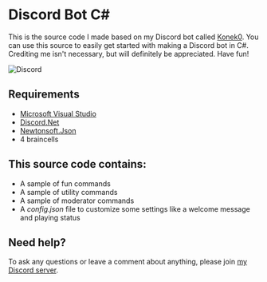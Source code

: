 # Discord Bot C# 
This is the source code I made based on my Discord bot called [Konek0](https://discordapp.com/oauth2/authorize?client_id=604001646514667541&scope=bot&permissions=1543892215). You can use this source to easily get started with making a Discord bot in C#. Crediting me isn't necessary, but will definitely be appreciated. Have fun!  

![Discord](https://i.imgur.com/JpbYChQ.png)
## Requirements  
* [Microsoft Visual Studio](https://visualstudio.microsoft.com/downloads/)
* [Discord.Net](https://www.nuget.org/packages/Discord.Net/)
* [Newtonsoft.Json](https://www.nuget.org/packages/Newtonsoft.Json/)
* 4 braincells

##  This source code contains:  
* A sample of fun commands
* A sample of utility commands
* A sample of moderator commands
* A *config.json* file to customize some settings like a welcome message and playing status  

## Need help?  
To ask any questions or leave a comment about anything, please join [my Discord server](https://discord.gg/TtR32WT).  
